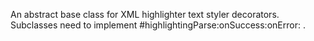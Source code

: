 An abstract base class for XML highlighter text styler decorators. Subclasses need to implement #highlightingParse:onSuccess:onError: .